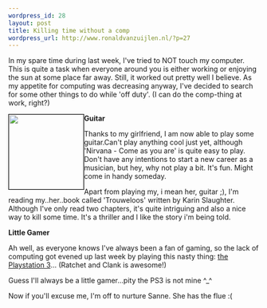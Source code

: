 ```yaml
--- 
wordpress_id: 28
layout: post
title: Killing time without a comp
wordpress_url: http://www.ronaldvanzuijlen.nl/?p=27
---
```

In my spare time during last week, I've tried to NOT touch my computer. This is quite a task when everyone around you is either working or enjoying the sun at some place far away. Still, it worked out pretty well I believe. As my appetite for computing was decreasing anyway, I've decided to search for some other things to do while 'off duty'. (I can do the comp-thing at work, right?)<!--more-->

<img class="alignleft" style="border: 1px solid black; float: left;" src="http://www.ronaldvanzuijlen.nl/images/guitar.jpg" alt="" width="150" />

<strong>Guitar</strong>

Thanks to my girlfriend, I am now able to play some guitar.Can't play anything cool just yet, although 'Nirvana - Come as you are' is quite easy to play. Don't have any intentions to start a new career as a musician, but hey, why not play a bit. It's fun. Might come in handy someday.

Apart from playing my, i mean her, guitar ;), I'm reading my..her..book called 'Trouweloos' written by Karin Slaughter. Although I've only read two chapters, it's quite intriguing and also a nice way to kill some time. It's a thriller and I like the story i'm being told.

<strong>Little Gamer </strong>

Ah well, as everyone knows I've always been a fan of gaming, so the lack of computing got evened up last week by playing this nasty thing: <a href="http://www.ronaldvanzuijlen.nl/images/ps.jpg" target="_blank">the Playstation 3</a>... (Ratchet and Clank is awesome!)

Guess I'll always be a little gamer...pity the PS3 is not mine ^_^

Now if you'll excuse me, I'm off to nurture Sanne. She has the flue :(
